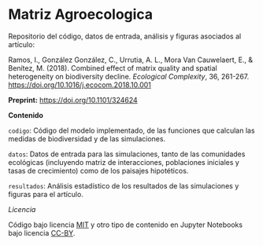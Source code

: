 # Matriz Agroecologica
 
Repositorio del código, datos de entrada, análisis y figuras asociados al artículo:

Ramos, I., González González, C., Urrutia, A. L., Mora Van Cauwelaert, E., & Benítez, M. (2018). Combined effect of matrix quality and spatial heterogeneity on biodiversity decline. *Ecological Complexity*, 36, 261-267. https://doi.org/10.1016/j.ecocom.2018.10.001

**Preprint:** https://doi.org/10.1101/324624

**Contenido**

`codigo`: Código del modelo implementado, de las funciones que calculan las medidas de biodiversidad y de las simulaciones.

`datos`: Datos de entrada para las simulaciones, tanto de las comunidades ecológicas (incluyendo matriz de interacciones, poblaciones iniciales y tasas de crecimiento) como de los paisajes hipotéticos.

`resultados`: Análisis estadístico de los resultados de las simulaciones y figuras para el artículo.

*Licencia*

Código bajo licencia [MIT](https://opensource.org/licenses/MIT) y otro tipo de contenido en Jupyter Notebooks bajo licencia [CC-BY](https://creativecommons.org/licenses/by/4.0/).
